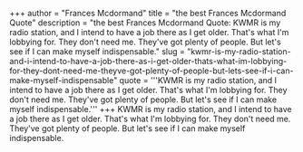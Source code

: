 +++
author = "Frances Mcdormand"
title = "the best Frances Mcdormand Quote"
description = "the best Frances Mcdormand Quote: KWMR is my radio station, and I intend to have a job there as I get older. That's what I'm lobbying for. They don't need me. They've got plenty of people. But let's see if I can make myself indispensable."
slug = "kwmr-is-my-radio-station-and-i-intend-to-have-a-job-there-as-i-get-older-thats-what-im-lobbying-for-they-dont-need-me-theyve-got-plenty-of-people-but-lets-see-if-i-can-make-myself-indispensable"
quote = '''KWMR is my radio station, and I intend to have a job there as I get older. That's what I'm lobbying for. They don't need me. They've got plenty of people. But let's see if I can make myself indispensable.'''
+++
KWMR is my radio station, and I intend to have a job there as I get older. That's what I'm lobbying for. They don't need me. They've got plenty of people. But let's see if I can make myself indispensable.
